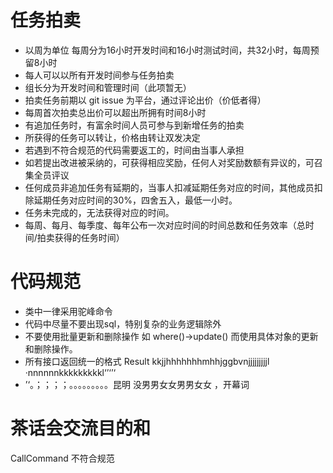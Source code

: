 # 任务拍卖
* 以周为单位 每周分为16小时开发时间和16小时测试时间，共32小时，每周预留8小时
* 每人可以以所有开发时间参与任务拍卖
* 组长分为开发时间和管理时间（此项暂无）
* 拍卖任务前期以 git issue 为平台，通过评论出价（价低者得）
* 每周首次拍卖总出价可以超出所拥有时间8小时
* 有追加任务时，有富余时间人员可参与到新增任务的拍卖
* 所获得的任务可以转让，价格由转让双发决定
* 若遇到不符合规范的代码需要返工的，时间由当事人承担
* 如若提出改进被采纳的，可获得相应奖励，任何人对奖励数额有异议的，可召集全员评议
* 任何成员非追加任务有延期的，当事人扣减延期任务对应的时间，其他成员扣除延期任务对应时间的30%，四舍五入，最低一小时。
* 任务未完成的，无法获得对应的时间。
* 每周、每月、每季度、每年公布一次对应时间的时间总数和任务效率（总时间/拍卖获得的任务时间）


# 代码规范
* 类中一律采用驼峰命令
* 代码中尽量不要出现sql，特别复杂的业务逻辑除外
* 不要使用批量更新和删除操作 如 where()->update() 而使用具体对象的更新和删除操作。
* 所有接口返回统一的格式 Result                        kkjjhhhhhhhmhhjggbvnjjjjjjjjjl ·nnnnnnkkkkkkkkkl‘’‘’‘
* ’‘。；；；；。。。。。。。。。昆明 没男男女女男男女女         ，开幕词                                                                                                        



# 茶话会交流目的和




CallCommand 不符合规范